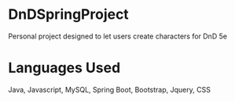 # DnDSpringProject

Personal project designed to let users create characters for DnD 5e

# Languages Used
Java, Javascript, MySQL, Spring Boot, Bootstrap, Jquery, CSS


